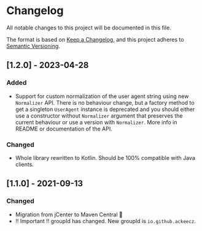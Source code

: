 # Changelog
All notable changes to this project will be documented in this file.

The format is based on [Keep a Changelog](https://keepachangelog.com/en/1.0.0/),
and this project adheres to [Semantic Versioning](https://semver.org/spec/v2.0.0.html).

## [1.2.0] - 2023-04-28
### Added
- Support for custom normalization of the user agent string using new `Normalizer` API. There is no behaviour change, but a factory method to get a singleton `UserAgent` instance is deprecated and you should either use a constructor without `Normalizer` argument that preserves the current behaviour or use a version with `Normalizer`. More info in README or documentation of the API.

### Changed
- Whole library rewritten to Kotlin. Should be 100% compatible with Java clients.

## [1.1.0] - 2021-09-13
### Changed
- Migration from jCenter to Maven Central 🎉
- ‼️ Important ‼️ groupId has changed. New groupId is `io.github.ackeecz`.
